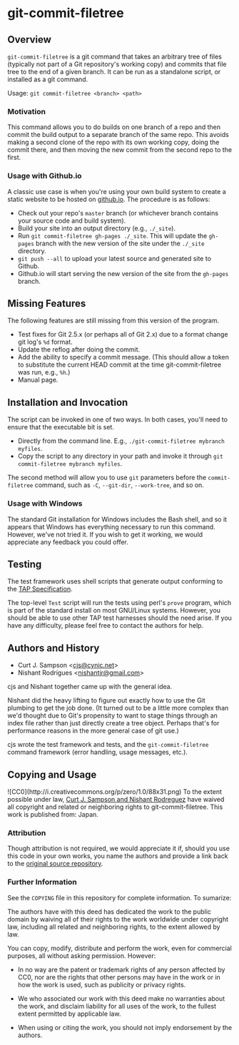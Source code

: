 git-commit-filetree
===================

Overview
--------

`git-commit-filetree` is a git command that takes an arbitrary tree
of files (typically not part of a Git repository's working copy) and
commits that file tree to the end of a given branch. It can be run as a
standalone script, or installed as a git command.

Usage: `git commit-filetree <branch> <path>`

### Motivation

This command allows you to do builds on one branch of a repo and then
commit the build output to a separate branch of the same repo. This
avoids making a second clone of the repo with its own working copy,
doing the commit there, and then moving the new commit from the second
repo to the first.

### Usage with Github.io

A classic use case is when you're using your own build system to create
a static website to be hosted on
[github.io](https://help.github.com/categories/github-pages-basics/).
The procedure is as follows:

* Check out your repo's `master` branch (or whichever branch contains your
  source code and build system).
* Build your site into an output directory (e.g., `./_site`).
* Run `git commit-filetree gh-pages ./_site`. This will update the `gh-pages`
  branch with the new version of the site under the `./_site` directory.
* `git push --all` to upload your latest source and generated site to Github.
* Github.io will start serving the new version of the site from the
  `gh-pages` branch.

Missing Features
----------------

The following features are still missing from this version of the
program.

* Test fixes for Git 2.5.x (or perhaps all of Git 2.x) due to a
  format change git log's `%d` format.
* Update the reflog after doing the commit.
* Add the ability to specify a commit message.
  (This should allow a token to substitute the current HEAD commit at
  the time git-commit-filetree was run, e.g., `%h`.)
* Manual page.

Installation and Invocation
---------------------------

The script can be invoked in one of two ways. In both cases,
you'll need to ensure that the executable bit is set.

* Directly from the command line. E.g.,
  `./git-commit-filetree mybranch myfiles`.
* Copy the script to any directory in your path and invoke it through
  `git commit-filetree mybranch myfiles`.

The second method will allow you to use `git` parameters before the
`commit-filetree` command, such as `-C`, `--git-dir`, `--work-tree`, and
so on.

### Usage with Windows

The standard Git installation for Windows includes the Bash shell, and
so it appears that Windows has everything necessary to run this command.
However, we've not tried it. If you wish to get it working, we would
appreciate any feedback you could offer.

Testing
-------

The test framework uses shell scripts that generate output conforming to
the [TAP Specification](https://testanything.org/tap-specification.html).

The top-level `Test` script will run the tests using perl's `prove`
program, which is part of the standard install on most GNU/Linux
systems. However, you should be able to use other TAP test harnesses
should the need arise. If you have any difficulty, please feel free to
contact the authors for help.

Authors and History
-------------------

* Curt J. Sampson <<cjs@cynic.net>>
* Nishant Rodrigues <<nishantjr@gmail.com>>

cjs and Nishant together came up with the general idea.

Nishant did the heavy lifting to figure out exactly how to use the
Git plumbing to get the job done. (It turned out to be a little more
complex than we'd thought due to Git's propensity to want to stage
things through an index file rather than just directly create a tree
object. Perhaps that's for performance reasons in the more general case
of git use.)

cjs wrote the test framework and tests, and the `git-commit-filetree`
command framework (error handling, usage messages, etc.).

Copying and Usage
-----------------

<p>
![CC0](http://i.creativecommons.org/p/zero/1.0/88x31.png)
To the extent possible under law,
<a rel="dct:publisher"
    href="https://github.com/cjs-cynic-net/git-commit-filetree">
    <span property="dct:title">Curt J. Sampson and Nishant Rodreguez</span></a>
have waived all copyright and related or neighboring rights to
<span property="dct:title">git-commit-filetree</span>.
This work is published from:
<span property="vcard:Country" datatype="dct:ISO3166"
content="JP" about="https://github.com/cjs-cynic-net/git-commit-filetree">
Japan</span>.
</p>

### Attribution

Though attribution is not required, we would appreciate it
if, should you use this code in your own works, you name
the authors and provide a link back to the [original source
repository](https://github.com/cjs-cynic-net/git-commit-filetree).

### Further Information

See the `COPYING` file in this repository for complete information. To
sumarize:

The authors have with this deed has dedicated the work to the public
domain by waiving all of their rights to the work worldwide under
copyright law, including all related and neighboring rights, to the
extent allowed by law.

You can copy, modify, distribute and perform the work, even for
commercial purposes, all without asking permission. However:

* In no way are the patent or trademark rights of any person affected by
  CC0, nor are the rights that other persons may have in the work or in
  how the work is used, such as publicity or privacy rights.

* We who associated our work with this deed make no warranties about
  the work, and disclaim liability for all uses of the work, to the
  fullest extent permitted by applicable law.

* When using or citing the work, you should not imply endorsement by the
  authors.

